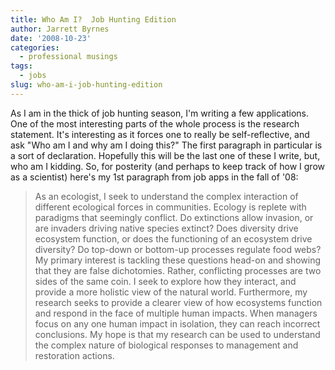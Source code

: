 ```yaml
---
title: Who Am I?  Job Hunting Edition
author: Jarrett Byrnes
date: '2008-10-23'
categories:
  - professional musings
tags:
  - jobs
slug: who-am-i-job-hunting-edition
---
```


As I am in the thick of job hunting season, I'm writing a few applications.  One of the most interesting parts of the whole process is the research statement.  It's interesting as it forces one to really be self-reflective, and ask "Who am I and why am I doing this?"  The first paragraph in particular is a sort of declaration.  Hopefully this will be the last one of these I write, but, who am I kidding.  So, for posterity (and perhaps to keep track of how I grow as a scientist) here's my 1st paragraph from job apps in the fall of '08:

<blockquote>As an ecologist, I seek to understand the complex interaction of different ecological forces in communities.  Ecology is replete with paradigms that seemingly conflict. Do extinctions allow invasion, or are invaders driving native species extinct?  Does diversity drive ecosystem function, or does the functioning of an ecosystem drive diversity? Do top-down or bottom-up processes regulate food webs?  My primary interest is tackling these questions head-on and showing that they are false dichotomies.  Rather, conflicting processes are two sides of the same coin.  I seek to explore how they interact, and provide a more holistic view of the natural world.  Furthermore, my research seeks to provide a clearer view of how ecosystems function and respond in the face of multiple human impacts.  When managers focus on any one human impact in isolation, they can reach incorrect conclusions.  My hope is that my research can be used to understand the complex nature of biological responses to management and restoration actions.</blockquote>
